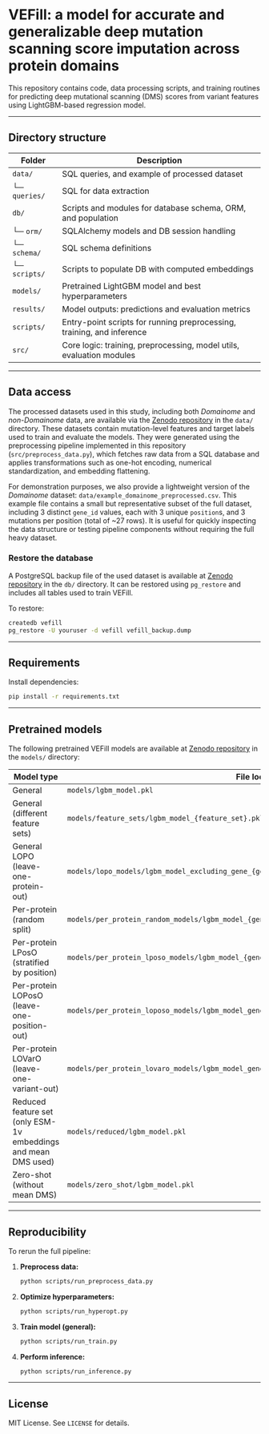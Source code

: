 # VEFill: a model for accurate and generalizable deep mutation scanning score imputation across protein domains

This repository contains code, data processing scripts, and training routines for predicting deep mutational scanning (DMS) scores from variant features using LightGBM-based regression model.

---

## Directory structure

| Folder              | Description                                                                 |
|---------------------|-----------------------------------------------------------------------------|
| `data/`             | SQL queries, and example of processed dataset                               |
| └─ `queries/`       | SQL for data extraction                                                     |
| `db/`               | Scripts and modules for database schema, ORM, and population                |
| └─ `orm/`           | SQLAlchemy models and DB session handling                                   |
| └─ `schema/`        | SQL schema definitions                                                      |
| └─ `scripts/`       | Scripts to populate DB with computed embeddings                             |
| `models/`           | Pretrained LightGBM model and best hyperparameters                          |
| `results/`          | Model outputs: predictions and evaluation metrics                           |
| `scripts/`          | Entry-point scripts for running preprocessing, training, and inference      |
| `src/`              | Core logic: training, preprocessing, model utils, evaluation modules        |

---

## Data access

The processed datasets used in this study, including both *Domainome* and *non-Domainome* data, are available via the [Zenodo repository](https://zenodo.org/records/15329751?preview=1&token=eyJhbGciOiJIUzUxMiJ9.eyJpZCI6ImQyN2E5YTRlLWE0OWUtNDNjNC1hOGJhLTU1MTZjYTMyMDk4YyIsImRhdGEiOnt9LCJyYW5kb20iOiJmMTIwZDYyODBjMmE5M2Q5MmJiYmZhZWNkOWUyMTkzNiJ9.DXpvjkJd9-2njL3pTqcc1dcDu_Cz-XlBw3_zRcX6upLhcDJ2vxXimP667p5NWcxLQ2O7f616OrwKWxIhabeqGA) in the `data/` directory. These datasets contain mutation-level features and target labels used to train and evaluate the models. They were generated using the preprocessing pipeline implemented in this repository (`src/preprocess_data.py`), which fetches raw data from a SQL database and applies transformations such as one-hot encoding, numerical standardization, and embedding flattening.

For demonstration purposes, we also provide a lightweight version of the *Domainome* dataset: `data/example_domainome_preprocessed.csv`. This example file contains a small but representative subset of the full dataset, including 3 distinct `gene_id` values, each with 3 unique `position`s, and 3 mutations per position (total of ~27 rows). It is useful for quickly inspecting the data structure or testing pipeline components without requiring the full heavy dataset.

### Restore the database

A PostgreSQL backup file of the used dataset is available at [Zenodo repository](https://zenodo.org/records/15329751?preview=1&token=eyJhbGciOiJIUzUxMiJ9.eyJpZCI6ImQyN2E5YTRlLWE0OWUtNDNjNC1hOGJhLTU1MTZjYTMyMDk4YyIsImRhdGEiOnt9LCJyYW5kb20iOiJmMTIwZDYyODBjMmE5M2Q5MmJiYmZhZWNkOWUyMTkzNiJ9.DXpvjkJd9-2njL3pTqcc1dcDu_Cz-XlBw3_zRcX6upLhcDJ2vxXimP667p5NWcxLQ2O7f616OrwKWxIhabeqGA) in the `db/` directory. It can be restored using `pg_restore` and includes all tables used to train VEFill.

To restore:

```bash
createdb vefill
pg_restore -U youruser -d vefill vefill_backup.dump
```

---

## Requirements

Install dependencies:

```bash
pip install -r requirements.txt
```

---

## Pretrained models

The following pretrained VEFill models are available at [Zenodo repository](https://zenodo.org/records/15329751?preview=1&token=eyJhbGciOiJIUzUxMiJ9.eyJpZCI6ImQyN2E5YTRlLWE0OWUtNDNjNC1hOGJhLTU1MTZjYTMyMDk4YyIsImRhdGEiOnt9LCJyYW5kb20iOiJmMTIwZDYyODBjMmE5M2Q5MmJiYmZhZWNkOWUyMTkzNiJ9.DXpvjkJd9-2njL3pTqcc1dcDu_Cz-XlBw3_zRcX6upLhcDJ2vxXimP667p5NWcxLQ2O7f616OrwKWxIhabeqGA) in the `models/` directory:

| Model type                | File location                                              |
|---------------------------|------------------------------------------------------------|
| General             | `models/lgbm_model.pkl`                                    |
| General (different feature sets) | `models/feature_sets/lgbm_model_{feature_set}.pkl`                                    |
| General LOPO (leave-one-protein-out) | `models/lopo_models/lgbm_model_excluding_gene_{gene_id}.pkl`         |
| Per-protein (random split)      | `models/per_protein_random_models/lgbm_model_{gene_id}.pkl`|
| Per-protein LPosO (stratified by position)      | `models/per_protein_lposo_models/lgbm_model_{gene_id}.pkl` |
| Per-protein LOPosO (leave-one-position-out)      | `models/per_protein_loposo_models/lgbm_model_gene_{gene_id}_excluding_pos_{position}.pkl` |
| Per-protein LOVarO (leave-one-variant-out)      | `models/per_protein_lovaro_models/lgbm_model_gene_{gene_id}_excluding_variant_{mutation_id}.pkl` |
| Reduced feature set (only ESM-1v embeddings and mean DMS used)     | `models/reduced/lgbm_model.pkl` |
| Zero-shot (without mean DMS)     | `models/zero_shot/lgbm_model.pkl` |

---

## Reproducibility

To rerun the full pipeline:

1. **Preprocess data:**
   ```bash
   python scripts/run_preprocess_data.py
   ```

2. **Optimize hyperparameters:**
   ```bash
   python scripts/run_hyperopt.py
   ```

3. **Train model (general):**
   ```bash
   python scripts/run_train.py
   ```

4. **Perform inference:**
   ```bash
   python scripts/run_inference.py
   ```

---

## License

MIT License. See `LICENSE` for details.